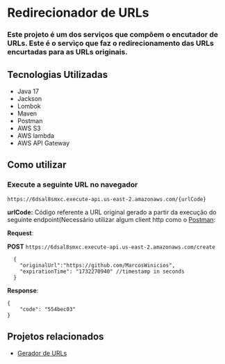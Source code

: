 # Redirecionador de URLs

### Este projeto é um dos serviços que compõem o encutador de URLs. Este é o serviço que faz o redirecionamento das URLs encurtadas para as URLs originais.

## Tecnologias Utilizadas
- Java 17
- Jackson
- Lombok
- Maven
- Postman
- AWS S3
- AWS lambda
- AWS API Gateway

## Como utilizar
### Execute a seguinte URL no navegador

```
https://6dsal8smxc.execute-api.us-east-2.amazonaws.com/{urlCode}
```

**urlCode:** Código referente a URL original gerado a partir da execução do seguinte endpoint(Necessário utilizar algum client http como o [Postman](https://www.postman.com/):

**Request**:

**POST** ``https://6dsal8smxc.execute-api.us-east-2.amazonaws.com/create``
```
  {
    "originalUrl":"https://github.com/MarcosWinicios",
    "expirationTime": "1732270940" //timestamp in seconds
  }
```
**Response**:
```
{
    "code": "554bec03"
}
```

## Projetos relacionados
- [Gerador de URLs](https://github.com/url-shortener-project/url-shortener-generator)
  
